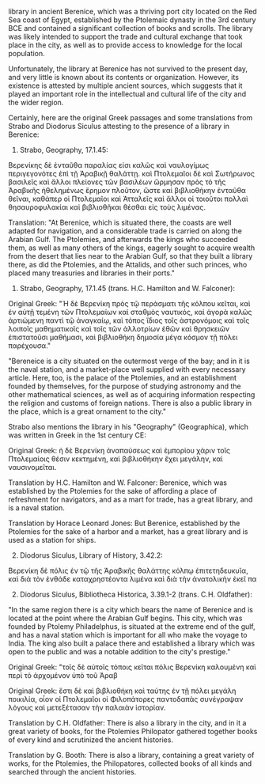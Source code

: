 library in ancient Berenice, which was a thriving port city located on the Red Sea coast of Egypt,  established by the Ptolemaic dynasty in the 3rd century BCE and contained a significant collection of books and scrolls. The library was likely intended to support the trade and cultural exchange that took place in the city, as well as to provide access to knowledge for the local population.

Unfortunately, the library at Berenice has not survived to the present day, and very little is known about its contents or organization. However, its existence is attested by multiple ancient sources, which suggests that it played an important role in the intellectual and cultural life of the city and the wider region.

Certainly, here are the original Greek passages and some translations from Strabo and Diodorus Siculus attesting to the presence of a library in Berenice:

1. Strabo, Geography, 17.1.45:

Βερενίκης δὲ ἐνταῦθα παραλίας εἰσι καλῶς καὶ ναυλογίμως περιγεγονότες ἐπὶ τῇ Ἀραβικῇ θαλάττῃ. καὶ Πτολεμαῖοι δὲ καὶ Σωτήρωνος βασιλεῖς καὶ ἄλλοι πλείονες τῶν βασιλέων ὥρμησαν πρὸς τὸ τῆς Ἀραβικῆς ἠθελημένως ἔρημον πλοῦτον, ὥστε καὶ βιβλιοθήκην ἐνταῦθα θεῖναι, καθάπερ οἱ Πτολεμαῖοι καὶ Ἀτταλεῖς καὶ ἄλλοι οἱ τοιοῦτοι πολλαὶ θησαυροφυλακίαι καὶ βιβλιοθῆκαι θέσθαι εἰς τοὺς λιμένας.

Translation: "At Berenice, which is situated there, the coasts are well adapted for navigation, and a considerable trade is carried on along the Arabian Gulf. The Ptolemies, and afterwards the kings who succeeded them, as well as many others of the kings, eagerly sought to acquire wealth from the desert that lies near to the Arabian Gulf, so that they built a library there, as did the Ptolemies, and the Attalids, and other such princes, who placed many treasuries and libraries in their ports."

1. Strabo, Geography, 17.1.45 (trans. H.C. Hamilton and W. Falconer):

Original Greek: "Ἡ δὲ Βερενίκη πρὸς τῷ περάσματι τῆς κόλπου κεῖται, καὶ ἐν αὐτῇ τεμένη τῶν Πτολεμαίων καὶ σταθμὸς ναυτικός, καὶ ἀγορὰ καλῶς ἀρτιώμενη παντὶ τῷ ἀναγκαίῳ, καὶ τόπος ἴδιος τοῖς ἀστρονόμοις καὶ τοῖς λοιποῖς μαθηματικοῖς καὶ τοῖς τῶν ἀλλοτρίων ἐθῶν καὶ θρησκειῶν ἐπιστατοῦσι μαθήμασι, καὶ βιβλιοθήκη δημοσία μέγα κόσμον τῇ πόλει παρέχουσα."

"Bereneice is a city situated on the outermost verge of the bay; and in it is the naval station, and a market-place well supplied with every necessary article. Here, too, is the palace of the Ptolemies, and an establishment founded by themselves, for the purpose of studying astronomy and the other mathematical sciences, as well as of acquiring information respecting the religion and customs of foreign nations. There is also a public library in the place, which is a great ornament to the city."

Strabo also mentions the library in his "Geography" (Geographica), which was written in Greek in the 1st century CE:

Original Greek:
ἡ δὲ Βερενίκη ἀναπαύσεως καὶ ἐμπορίου χάριν τοῖς Πτολεμαίοις θέσιν κεκτημένη, καὶ βιβλιοθήκην ἔχει μεγάλην, καὶ ναυσινομεῖται.

Translation by H.C. Hamilton and W. Falconer:
Berenice, which was established by the Ptolemies for the sake of affording a place of refreshment for navigators, and as a mart for trade, has a great library, and is a naval station.

Translation by Horace Leonard Jones:
But Berenice, established by the Ptolemies for the sake of a harbor and a market, has a great library and is used as a station for ships.


2. Diodorus Siculus, Library of History, 3.42.2:

Βερενίκη δὲ πόλις ἐν τῷ τῆς Ἀραβικῆς θαλάττης κόλπῳ ἐπιτετηδευκυῖα, καὶ διὰ τὸν ἐνθάδε καταχρηστέοντα λιμένα καὶ διὰ τὴν ἀνατολικὴν ἐκεῖ πα

2. Diodorus Siculus, Bibliotheca Historica, 3.39.1-2 (trans. C.H. Oldfather):

"In the same region there is a city which bears the name of Berenice and is located at the point where the Arabian Gulf begins. This city, which was founded by Ptolemy Philadelphus, is situated at the extreme end of the gulf, and has a naval station which is important for all who make the voyage to India. The king also built a palace there and established a library which was open to the public and was a notable addition to the city's prestige."

Original Greek: "τοῖς δὲ αὐτοῖς τόποις κεῖται πόλις Βερενίκη καλουμένη καὶ περὶ τὸ ἀρχομένον ὑπὸ τοῦ Ἀραβ

Original Greek:
ἔστι δὲ καὶ βιβλιοθήκη καὶ ταύτης ἐν τῇ πόλει μεγάλη ποικιλία, οἷον οἱ Πτολεμαῖοι οἱ Φιλοπάτορες παντοδαπὰς συνέγραψαν λόγους καὶ μετεξέτασαν τὴν παλαιὰν ἱστορίαν.

Translation by C.H. Oldfather:
There is also a library in the city, and in it a great variety of books, for the Ptolemies Philopator gathered together books of every kind and scrutinized the ancient histories.

Translation by G. Booth:
There is also a library, containing a great variety of works, for the Ptolemies, the Philopatores, collected books of all kinds and searched through the ancient histories.